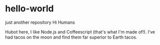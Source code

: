 # hello-world
just another repository
 Hi Humans 
 
 Hubot here, I like Node.js and Coffeescript (that's what I'm made of!).
 I‘ve had tacos on the moon and find them far superior to Earth tacos.
